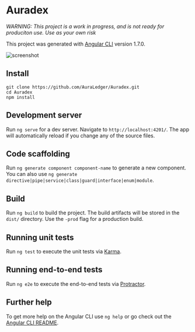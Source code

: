 # Auradex

*WARNING: This project is a work in progress, and is not ready for produciton use. Use as your own risk*

This project was generated with [Angular CLI](https://github.com/angular/angular-cli) version 1.7.0.

![screenshot](https://i.imgur.com/1ZpNikY.png)

## Install
```
git clone https://github.com/AuraLedger/Auradex.git
cd Auradex
npm install
```

## Development server

Run `ng serve` for a dev server. Navigate to `http://localhost:4201/`. The app will automatically reload if you change any of the source files.

## Code scaffolding

Run `ng generate component component-name` to generate a new component. You can also use `ng generate directive|pipe|service|class|guard|interface|enum|module`.

## Build

Run `ng build` to build the project. The build artifacts will be stored in the `dist/` directory. Use the `-prod` flag for a production build.

## Running unit tests

Run `ng test` to execute the unit tests via [Karma](https://karma-runner.github.io).

## Running end-to-end tests

Run `ng e2e` to execute the end-to-end tests via [Protractor](http://www.protractortest.org/).

## Further help

To get more help on the Angular CLI use `ng help` or go check out the [Angular CLI README](https://github.com/angular/angular-cli/blob/master/README.md).
